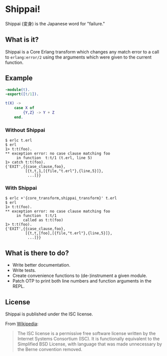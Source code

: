Shippai!
========

Shippai (変身) is the Japanese word for "failure."

What is it?
-----------

Shippai is a Core Erlang transform which changes any match error to a call to
`erlang:error/2` using the arguments which were given to the current function.

Example
-------

``` erlang
-module(t).
-export([t/1]).

t(X) ->
    case X of
        {Y,Z} -> Y + Z
    end.
```

### Without Shippai

```
$ erlc t.erl
$ erl
1> t:t(foo).
** exception error: no case clause matching foo
     in function  t:t/1 (t.erl, line 5)
1> catch t:t(foo).
{'EXIT',{{case_clause,foo},
         [{t,t,1,[{file,"t.erl"},{line,5}]},
          ...]}}
```

### With Shippai

```
$ erlc +'{core_transform,shippai_transform}' t.erl
$ erl
1> t:t(foo).
** exception error: no case clause matching foo
     in function  t:t/1
        called as t:t(foo)
1> t:t(foo).
{'EXIT',{{case_clause,foo},
         [{t,t,[foo],[{file,"t.erl"},{line,5}]},
          ...]}}
```

What is there to do?
--------------------

* Write better documentation.
* Write tests.
* Create convenience functions to (de-)instrument a given module.
* Patch OTP to print both line numbers and function arguments in the REPL.

License
-------

Shippai is published under the ISC license.

From [Wikipedia][1]:
> The ISC license is a permissive free software license written by the Internet
> Systems Consortium (ISC). It is functionally equivalent to the Simplified BSD
> License, with language that was made unnecessary by the Berne convention
> removed.

[1]: http://en.wikipedia.org/wiki/ISC_license
